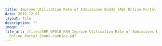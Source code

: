 ```yaml
---
title: Improve Utilisation Rate of Admissions Buddy (AB) Online Portal
date: 2019-12-01
layout: file
description: ""
image: ""
file_url: /files/SHM_OP010_KKH_Improve Utilisation Rate of Admissions Buddy (AB)
  Online Portal_Zenne-combine.pdf
---
```

